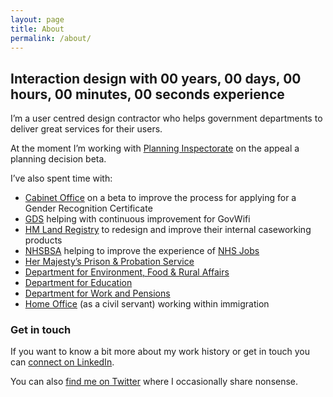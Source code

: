 ```yaml
---
layout: page
title: About
permalink: /about/
---
```


## Interaction design with <span id="exp"><span class="years">00</span> years, <span class="days">00</span> days, <span class="hours">00</span> hours, <span class="minutes">00</span> minutes, <span class="seconds">00</span> seconds experience</span>

I&rsquo;m a user centred design contractor who helps government departments to deliver great services for their users.

At the moment I&rsquo;m working with [Planning Inspectorate](https://www.gov.uk/government/organisations/planning-inspectorate) on the appeal a planning decision beta.

I&rsquo;ve also spent time with:
* [Cabinet Office](https://www.gov.uk/government/organisations/cabinet-office) on a beta to improve the process for applying for a Gender Recognition Certificate
* [GDS](https://www.gov.uk/government/organisations/government-digital-service) helping with continuous improvement for GovWifi
* [HM Land Registry](https://www.gov.uk/government/organisations/land-registry) to redesign and improve their internal caseworking products
* [NHSBSA](https://www.nhsbsa.nhs.uk/) helping to improve the experience of [NHS Jobs](https://beta.jobs.nhs.uk/home)
* [Her Majesty&rsquo;s Prison & Probation Service](https://www.gov.uk/government/organisations/her-majestys-prison-and-probation-service)
* [Department for Environment, Food & Rural Affairs](https://www.gov.uk/government/organisations/department-for-environment-food-rural-affairs)
* [Department for Education](https://www.gov.uk/government/organisations/department-for-education)
* [Department for Work and Pensions](https://www.gov.uk/government/organisations/department-for-work-pensions)
* [Home Office](https://www.gov.uk/government/organisations/home-office) (as a civil servant) working within immigration

### Get in touch

If you want to know a bit more about my work history or get in touch you can [connect on LinkedIn](https://www.linkedin.com/in/chrispaularmstrong/).

You can also [find me on Twitter](https://twitter.com/chrisnothanson) where I occasionally share nonsense.
